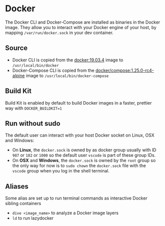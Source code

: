 # Docker

The Docker CLI and Docker-Compose are installed as binaries in the Docker image.
They allow you to interact with your Docker engine of your host, by mapping `/var/run/docker.sock` in your dev container.

## Source

- Docker CLI is copied from the [docker:19.03.4](https://hub.docker.com/_/docker) image to `/usr/local/bin/docker`
- Docker-Compose CLI is copied from the [docker/compose:1.25.0-rc4-alpine](https://hub.docker.com/r/docker/compose/tags) image to `/usr/local/bin/docker-compose`

## Build Kit

Build Kit is enabled by default to build Docker images in a faster, prettier way with `DOCKER_BUILDKIT=1`

## Run without sudo

The default user can interact with your host Docker socket on Linux, OSX and Windows:

- On **Linux**, the `docker.sock` is owned by as docker group usually with ID `987` or `102` or `1000` so the default user `vscode` is part of these group IDs.
- On **OSX** and **Windows**, the `docker.sock` is owned by the `root` group so the only way for now is to `sudo chown` the `docker.sock` file with the `vscode` group when you log in the shell terminal.

## Aliases

Some alias are set up to run terminal commands as interactive Docker sibling containers

- `dive <image_name>` to analyze a Docker image layers
- `ld` to run lazydocker
